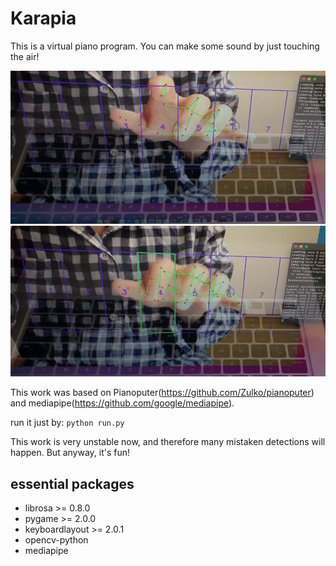 # Karapia
This is a virtual piano program. You can make some sound by just touching the air!

![image](images/1.jpeg) ![image](images/2.jpeg)

This work was based on Pianoputer(https://github.com/Zulko/pianoputer) and mediapipe(https://github.com/google/mediapipe).

run it just by: `python run.py`

This work is very unstable now, and therefore many mistaken detections will happen. But anyway, it's fun!

## essential packages
* librosa >= 0.8.0
* pygame >= 2.0.0
* keyboardlayout >= 2.0.1
* opencv-python
* mediapipe